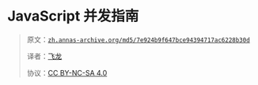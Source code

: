 # JavaScript 并发指南

> 原文：[`zh.annas-archive.org/md5/7e924b9f647bce94394717ac6228b30d`](https://zh.annas-archive.org/md5/7e924b9f647bce94394717ac6228b30d)
> 
> 译者：[飞龙](https://github.com/wizardforcel)
> 
> 协议：[CC BY-NC-SA 4.0](http://creativecommons.org/licenses/by-nc-sa/4.0/)
